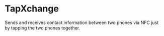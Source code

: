 # TapXchange
Sends and receives contact information between two phones via NFC just by tapping the two phones together.
